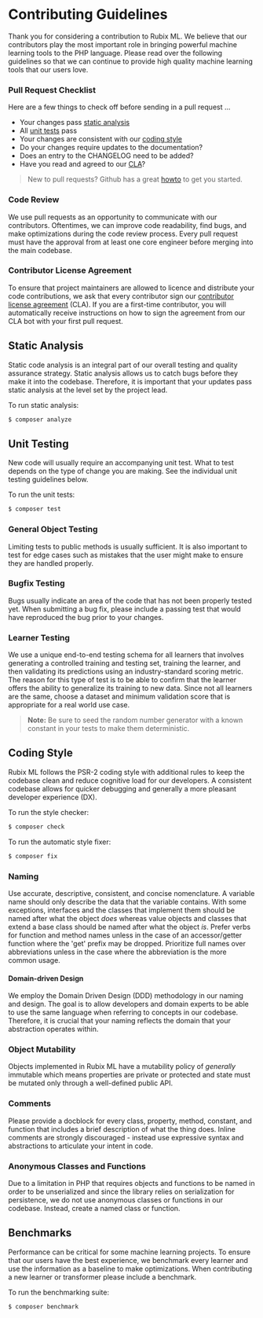 # Contributing Guidelines
Thank you for considering a contribution to Rubix ML. We believe that our contributors play the most important role in bringing powerful machine learning tools to the PHP language. Please read over the following guidelines so that we can continue to provide high quality machine learning tools that our users love.

### Pull Request Checklist
Here are a few things to check off before sending in a pull request ...

- Your changes pass [static analysis](#static-analysis)
- All [unit tests](#unit-testing) pass
- Your changes are consistent with our [coding style](#coding-style)
- Do your changes require updates to the documentation?
- Does an entry to the CHANGELOG need to be added?
- Have you read and agreed to our [CLA](#contributor-license-agreement)?

> New to pull requests? Github has a great [howto](https://help.github.com/articles/about-pull-requests/) to get you started.

### Code Review
We use pull requests as an opportunity to communicate with our contributors. Oftentimes, we can improve code readability, find bugs, and make optimizations during the code review process. Every pull request must have the approval from at least one core engineer before merging into the main codebase.

### Contributor License Agreement
To ensure that project maintainers are allowed to licence and distribute your code contributions, we ask that every contributor sign our [contributor license agreement](https://github.com/RubixML/Signatures/blob/master/CLA.md) (CLA). If you are a first-time contributor, you will automatically receive instructions on how to sign the agreement from our CLA bot with your first pull request.

## Static Analysis
Static code analysis is an integral part of our overall testing and quality assurance strategy. Static analysis allows us to catch bugs before they make it into the codebase. Therefore, it is important that your updates pass static analysis at the level set by the project lead.

To run static analysis:
```sh
$ composer analyze
```
  
## Unit Testing
New code will usually require an accompanying unit test. What to test depends on the type of change you are making. See the individual unit testing guidelines below.

To run the unit tests:
```sh
$ composer test
```

### General Object Testing
Limiting tests to public methods is usually sufficient. It is also important to test for edge cases such as mistakes that the user might make to ensure they are handled properly.

### Bugfix Testing
Bugs usually indicate an area of the code that has not been properly tested yet. When submitting a bug fix, please include a passing test that would have reproduced the bug prior to your changes.

### Learner Testing
We use a unique end-to-end testing schema for all learners that involves generating a controlled training and testing set, training the learner, and then validating its predictions using an industry-standard scoring metric. The reason for this type of test is to be able to confirm that the learner offers the ability to generalize its training to new data. Since not all learners are the same, choose a dataset and minimum validation score that is appropriate for a real world use case.

> **Note:** Be sure to seed the random number generator with a known constant in your tests to make them deterministic.

## Coding Style
Rubix ML follows the PSR-2 coding style with additional rules to keep the codebase clean and reduce cognitive load for our developers. A consistent codebase allows for quicker debugging and generally a more pleasant developer experience (DX).

To run the style checker:
```sh
$ composer check
```

To run the automatic style fixer:
```sh
$ composer fix
```

### Naming
Use accurate, descriptive, consistent, and concise nomenclature. A variable name should only describe the data that the variable contains. With some exceptions, interfaces and the classes that implement them should be named after what the object *does* whereas value objects and classes that extend a base class should be named after what the object *is*. Prefer verbs for function and method names unless in the case of an accessor/getter function where the 'get' prefix may be dropped. Prioritize full names over abbreviations unless in the case where the abbreviation is the more common usage.

#### Domain-driven Design
We employ the Domain Driven Design (DDD) methodology in our naming and design. The goal is to allow developers and domain experts to be able to use the same language when referring to concepts in our codebase. Therefore, it is crucial that your naming reflects the domain that your abstraction operates within.

### Object Mutability
Objects implemented in Rubix ML have a mutability policy of *generally* immutable which means properties are private or protected and state must be mutated only through a well-defined public API.

### Comments
Please provide a docblock for every class, property, method, constant, and function that includes a brief description of what the thing does. Inline comments are strongly discouraged - instead use expressive syntax and abstractions to articulate your intent in code.

### Anonymous Classes and Functions
Due to a limitation in PHP that requires objects and functions to be named in order to be unserialized and since the library relies on serialization for persistence, we do not use anonymous classes or functions in our codebase. Instead, create a named class or function.

## Benchmarks
Performance can be critical for some machine learning projects. To ensure that our users have the best experience, we benchmark every learner and use the information as a baseline to make optimizations. When contributing a new learner or transformer please include a benchmark.

To run the benchmarking suite:
```sh
$ composer benchmark
```
